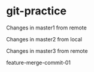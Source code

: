 # git-practice

Changes in master1 from remote

Changes in master2 from local

Changes in master3 from remote


feature-merge-commit-01